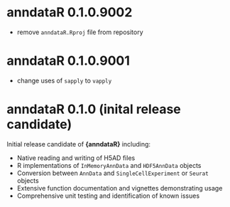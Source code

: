 # anndataR 0.1.0.9002

- remove `anndataR.Rproj` file from repository

# anndataR 0.1.0.9001

- change uses of `sapply` to `vapply`

# anndataR 0.1.0 (inital release candidate)

Initial release candidate of **{anndataR}** including:

- Native reading and writing of H5AD files
- R implementations of `InMemoryAnnData` and `HDF5AnnData` objects
- Conversion between `AnnData` and `SingleCellExperiment` or `Seurat` objects
- Extensive function documentation and vignettes demonstrating usage
- Comprehensive unit testing and identification of known issues
